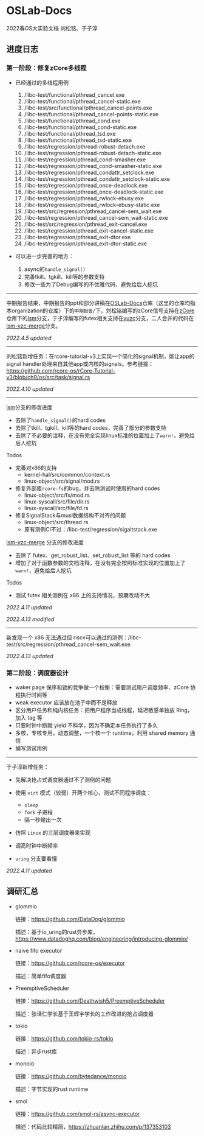 # OSLab-Docs

2022春OS大实验文档        刘松铭、于子淳

## 进度日志

### 第一阶段：修复zCore多线程

- 已经通过的多线程用例

  1. /libc-test/functional/pthread_cancel.exe
  2. /libc-test/functional/pthread_cancel-static.exe
  3. /libc-test/src/functional/pthread_cancel-points.exe
  4. /libc-test/functional/pthread_cancel-points-static.exe
  5. /libc-test/functional/pthread_cond.exe
  6. /libc-test/functional/pthread_cond-static.exe
  7. /libc-test/functional/pthread_tsd.exe
  8. /libc-test/functional/pthread_tsd-static.exe
  9. /libc-test/regression/pthread-robust-detach.exe
  10. /libc-test/regression/pthread-robust-detach-static.exe
  11. /libc-test/regression/pthread_cond-smasher.exe
  12. /libc-test/regression/pthread_cond-smasher-static.exe
  13. /libc-test/regression/pthread_condattr_setclock.exe
  14. /libc-test/regression/pthread_condattr_setclock-static.exe
  15. /libc-test/regression/pthread_once-deadlock.exe
  16. /libc-test/regression/pthread_once-deadlock-static.exe
  17. /libc-test/regression/pthread_rwlock-ebusy.exe
  18. /libc-test/regression/pthread_rwlock-ebusy-static.exe
  19. /libc-test/src/regression/pthread_cancel-sem_wait.exe
  20. /libc-test/regression/pthread_cancel-sem_wait-static.exe
  21. /libc-test/src/regression/pthread_exit-cancel.exe
  22. /libc-test/regression/pthread_exit-cancel-static.exe
  23. /libc-test/regression/pthread_exit-dtor.exe
  24. /libc-test/regression/pthread_exit-dtor-static.exe
- 可以进一步完善的地方：
  1. async的`handle_signal()`
  2. 完善tkill、tgkill、kill等的参数支持
  3. 修改一些为了Debug编写的不优雅代码，避免给后人挖坑

----------------

中期报告结束，中期报告的ppt和部分讲稿在[OSLab-Docs](https://github.com/OSLab-zCore/OSLab-Docs)仓库（这里的仓库均指本organization的仓库）下的`中期报告/`下。刘松铭编写的zCore信号支持在[zCore](https://github.com/OSLab-zCore/zCore)仓库下的[lsm](https://github.com/OSLab-zCore/zCore/tree/lsm)分支，于子淳编写的futex相关支持在[yuzc](https://github.com/OSLab-zCore/zCore/tree/yuzc)分支，二人合并的代码在[lsm-yzc-merge](https://github.com/OSLab-zCore/zCore/tree/lsm-yzc-merge)分支。

*2022.4.5 updated*

----------

刘松铭新增任务：在rcore-tutorial-v3上实现一个简化的signal机制，能让app的signal handler处理来自其他app或内核的signals。参考链接：https://github.com/rcore-os/rCore-Tutorial-v3/blob/ch9/os/src/task/signal.rs

*2022.4.10 updated*

---------

[lsm](https://github.com/OSLab-zCore/zCore/tree/lsm)分支的修改进度

- 去除了`handle_signal()`的hard codes
- 去除了tkill、tgkill、kill等的hard codes，完善了部分的参数支持
- 去除了不必要的注释，在没有完全实现linux标准的位置加上了`warn!`，避免给后人挖坑

Todos

- 完善对x86的支持
  - kernel-hal/src/common/context.rs
  - linux-object/src/signal/mod.rs
- 修复外部库`rcore-fs`的bug，并去除测试时使用的hard codes
  - linux-object/src/fs/mod.rs
  - linux-syscall/src/file/dir.rs
  - linux-syscall/src/file/fd.rs
- 修复SignalStack与musl数据结构不对齐的问题
  - linux-object/src/thread.rs
  - 原有测例CI不过：/libc-test/regression/sigaltstack.exe

[lsm-yzc-merge](https://github.com/OSLab-zCore/zCore/tree/lsm-yzc-merge) 分支的修改进度

- 去除了 futex、get_robust_list、set_robust_list 等的 hard codes
- 增加了对于函数参数的文档注释，在没有完全按照标准实现的位置加上了 `warn!`，避免给后人挖坑

Todos

- 测试 futex 相关测例在 x86 上的支持情况，预期改动不大

*2022.4.11 updated*

*2022.4.13 modified* 

-----

新发现一个 x86 无法通过但 riscv可以通过的测例：/libc-test/src/regression/pthread_cancel-sem_wait.exe

*2022.4.13 updated* 


### 第二阶段：调度器设计

- waker page 保序和锁的竞争做一个权衡：需要测试用户调度频率、zCore 协程执行时间等
- weak executor 应该放在池子中而不是释放
- 区分用户任务和纯内核任务：把用户程序当成线程，延迟敏感单独放 Ring，加入 tag 等
- 只要时钟中断就 yield 不科学，因为不确定本任务执行了多久
- 多核，专核专用，动态调整，一个核一个 runtime，利用 shared memory 通信
- 编写测试用例

---

于子淳新增任务：

- 先解决抢占式调度器通过不了测例的问题

- 使用 `virt` 模式（较弱）开两个核心，测试不同程序调度：
  - `sleep`
  - `fork` 子进程
  - 隔一秒输出一次

- 仿照 `Linux` 的三层调度器来实现

- 调高时钟中断频率

- `uring` 分支要看懂

*2022.4.11 updated*

## 调研汇总

- glommio

     链接：https://github.com/DataDog/glommio
     
     描述：基于io_uring的rust异步库，https://www.datadoghq.com/blog/engineering/introducing-glommio/
     
- naive fifo executor

     链接：https://github.com/rcore-os/executor
     
     描述：简单fifo调度器
     
- PreemptiveScheduler

  链接：https://github.com/Deathwish5/PreemptiveScheduler
  
  描述：张译仁学长基于王辉宇学长的工作改进的抢占调度器
  
- tokio

  链接：https://github.com/tokio-rs/tokio
  
  描述：异步rust库
  
- monoio

  链接：https://github.com/bytedance/monoio
  
  描述：字节实现的rust runtime

- smol
  
  链接：https://github.com/smol-rs/async-executor
  
  描述：代码比较精简，https://zhuanlan.zhihu.com/p/137353103

